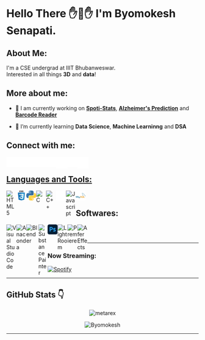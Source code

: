 # Hello There ✋👋✋ I'm Byomokesh Senapati.
## **About Me:**

I'm a CSE undergrad at IIIT Bhubanweswar.<br>
Interested in all things **3D** and **data**! 





## More about me:

- 🔭 I am currently working on [**Spoti-Stats**](https://github.com/metarex21/Spoti-Stats), [**Alzheimer's Prediction**](https://github.com/metarex21/Alzheimer-Prediction) and [**Barcode Reader**](https://github.com/metarex21/Barcode-Reader)

- 🌱  I’m currently learning **Data Science**, **Machine Learninng** and **DSA**

## Connect with me: 
<!-- [Mail](mailto:byomokesh21@gmail.com) | [Telegram](https://t.me/metarex4d) | [LinkedIn](https://www.linkedin.com/in/byomokesh-senapati-12a767201/) | [Instagram](https://www.instagram.com/_.m_e_t_a_r_e_x._/)  -->

<a href="https://linktr.ee/metarex_21" target="_blank"><img align="left" alt="Linktree" width="26px" src="https://github.com/metarex21/metarex21/blob/main/Logos/linktree.svg" />

<a href="mailto:byomosenapati@gmail.com" target="_blank"><img align="left" alt="Byomokesh | Gmail" width="26px" src="https://github.com/metarex21/metarex21/blob/main/Logos/gmail.svg" />

<a href="https://www.linkedin.com/in/byomokesh-senapati-12a767201/" target="_blank"><img align="left" alt="Byomokesh | LinkedIn" width="26px" src="https://github.com/Aakarsh-B/trying-repos/blob/master/linkedin.svg" />
 
 <a href="https://t.me/metarex4d" target="_blank"><img align="left" alt="Telegram" width="26px" src="https://github.com/metarex21/metarex21/blob/main/Logos/telegram.svg" />
  
<a href="https://www.instagram.com/_.m_e_t_a_r_e_x._/" target="_blank"><img align="left" alt="Byomokesh | Instagram" width="26px" src="https://github.com/Aakarsh-B/trying-repos/blob/master/insta.svg" />
 
<a href="https://twitter.com/metarex4d" target="_blank"><img align="left" alt="Twitter" width="30px" src="https://github.com/metarex21/metarex21/blob/main/Logos/twitter.svg" />
 
 <a href="https://www.behance.net/byomokesenapat" target="_blank"><img align="left" alt="Byomokesh | Behance" width="26px" src="https://github.com/Aakarsh-B/trying-repos/blob/master/behance.svg" />
 
<a href="https://sketchfab.com/metarex.4d" target="_blank"><img align="left" alt="Artstation" width="30px" src="https://github.com/metarex21/metarex21/blob/main/Logos/sketchfab.svg" />


<br />

 
<!-- ## **💻Languages and frameworks I've worked with till now:**

<p align="center">
<img title="C" alt="C" src="https://raw.githubusercontent.com/jmnote/z-icons/master/svg/c.svg" width="30px">
<img title="C++" alt="C++" src="https://raw.githubusercontent.com/jmnote/z-icons/master/svg/cpp.svg" width="30px">
<img title="Python" alt="Python" src="https://raw.githubusercontent.com/jmnote/z-icons/master/svg/python.svg" width="30px">
<img title="HTML" alt="HTML" src="https://upload.wikimedia.org/wikipedia/commons/6/61/HTML5_logo_and_wordmark.svg" width="40px">
<img title="CSS" alt="CSS" src="https://upload.wikimedia.org/wikipedia/commons/3/3d/CSS.3.svg" width="30px">
<img title="Javascript" alt="Javascript" src="https://raw.githubusercontent.com/dereknguyen269/dereknguyen269/master/images/js.png" width="30px">
<img title="MySQL" alt="MySQL" src="https://raw.githubusercontent.com/devicons/devicon/2ae2a900d2f041da66e950e4d48052658d850630/icons/mysql/mysql-original-wordmark.svg" width="40px" > -->
 
<!--  &nbsp;<div align="center">
 [![Spotify](https://novatorem-nu-five-45.vercel.app//api/spotify?background_color=0d1117&border_color=ffffff)](https://open.spotify.com/user/dcvxa8wbg6gxbdxgt6fa32veq)
</div> -->

## Languages and Tools:<br />
<!-- HTML CSS python c c++ github js mysql -->

<a href="https://www.w3.org/html/" target="_blank"><img title="HTML5" img align="left" alt="HTML5" width="26px" src="https://upload.wikimedia.org/wikipedia/commons/6/61/HTML5_logo_and_wordmark.svg" /></a>

<a href="https://www.w3schools.com/css/" target="_blank"><img title="CSS" img align="left" alt="CSS3" width="26px" src="https://raw.githubusercontent.com/github/explore/80688e429a7d4ef2fca1e82350fe8e3517d3494d/topics/css/css.png" /></a>

<a href="https://www.python.org" target="_blank"> <img align="left" img title="Python" alt="Python" width="26px" src="https://github.com/Aakarsh-B/trying-repos/blob/master/python-5.svg?raw=true" /> </a>

<a href="https://www.cprogramming.com/" target="_blank"> <img title="C" img align="left" alt="C" width="26px" src="https://raw.githubusercontent.com/jmnote/z-icons/master/svg/c.svg"/> </a>

<a href="https://www.w3schools.com/cpp/" target="_blank"> <img title="C++" img align="left" alt="C++" width="26px" src="https://raw.githubusercontent.com/jmnote/z-icons/master/svg/cpp.svg"/> </a>

<img title="GitHub" img align="left" alt="GitHub" width="26px" src="https://github.com/Aakarsh-B/trying-repos/blob/master/github.svg" />

<img title="Javascript" align="left" alt="Javascript" src="https://raw.githubusercontent.com/dereknguyen269/dereknguyen269/master/images/js.png" width="26px">

<img title="MySQL" align="left" alt="MySQL" src="https://raw.githubusercontent.com/devicons/devicon/2ae2a900d2f041da66e950e4d48052658d850630/icons/mysql/mysql-original-wordmark.svg" width="26px" >
<br />


## Softwares:

<img align="left" alt="Visual Studio Code" img title="Visual Studio Code" width="26px" src="https://upload.wikimedia.org/wikipedia/commons/9/9a/Visual_Studio_Code_1.35_icon.svg" />

<a href="https://www.anaconda.com/" target="_blank"> <img align="left" img title="Anaconda" alt="Anaconda" width="26px" src="https://www.anaconda.com/assets/build/img/anaconda_logo_circle.svg" /> </a>


<a href="https://www.blender.org" target="_blank"> <img title="Blender" img align="left" alt="Blender" width="32px" src="https://upload.wikimedia.org/wikipedia/commons/0/0c/Blender_logo_no_text.svg"/> </a>

<a href="https://www.adobe.com/in/products/substance3d-painter.html" target="_blank"> <img title="Substance Painter" img align="left" alt="Substance Painter" width="24px" src="https://cdn.worldvectorlogo.com/logos/substance-painter.svg"/> </a>

<a href="https://www.photoshop.com/en" target="_blank"> <img align="left" img title="Photoshop" alt="Photoshop" width="26px" src="https://github.com/Aakarsh-B/trying-repos/blob/master/photoshop.png?raw=true"/> </a>

<a href="https://lightroom.adobe.com/home" target="_blank"> <img align="left" img title="Lightroom" alt="LightRoom" width="26px" src="https://upload.wikimedia.org/wikipedia/commons/b/b6/Adobe_Photoshop_Lightroom_CC_logo.svg" /> </a>

<a href="https://lightroom.adobe.com/hom" target="_blank"> <img align="left" img title="Premiere" alt="Premiere" width="26px" src="https://upload.wikimedia.org/wikipedia/commons/4/40/Adobe_Premiere_Pro_CC_icon.svg" /> </a>

<a href="https://www.adobe.com/in/products/aftereffects.html" target="_blank"> <img align="left" img title="After Effects" alt="Afer Effects" width="26px" src="https://upload.wikimedia.org/wikipedia/commons/c/cb/Adobe_After_Effects_CC_icon.svg" /> </a>








<br />
<br />

---



### Now Streaming:

 [![Spotify](https://showtify21.vercel.app//api/spotify)](https://open.spotify.com/user/dcvxa8wbg6gxbdxgt6fa32veq) 
<br/>

 
 </p>
 
 ---
## **GitHub Stats 👇** 

<!-- <p align="center">
  <img src = "https://github-readme-stats.vercel.app/api?username=metarex21&show_icons=true&theme=omni&locale=en" height="150px">
  <img src = "https://github-readme-stats.vercel.app/api/top-langs/?username=metarex21&theme=omni&show_icons=true&layout=compact" height="150px">
</p> -->

<div align="center">
<p><img align="center" src="https://github-readme-streak-stats.herokuapp.com/?user=metarex21&theme=dark" alt="metarex" /></p>
  </div>


  
  
<p align="center"> <img src="https://komarev.com/ghpvc/?username=metarex21&label=Profile%20views&color=6805D3&style=flat" alt="Byomokesh" /> </p>
   <div align="center">

 ---

